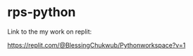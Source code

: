 # rps-python

Link to the my work on replit:

https://replit.com/@BlessingChukwub/Pythonworkspace?v=1
